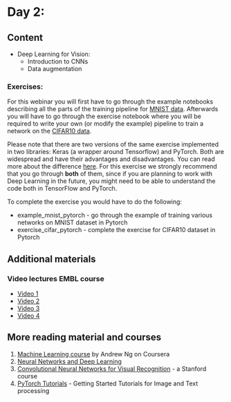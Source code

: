 # Day 2:

## Content

- Deep Learning for Vision:
    - Introduction to CNNs
    - Data augmentation

### Exercises:

For this webinar you will first have to go through the example notebooks describing all the parts of the training pipeline for [MNIST data](https://en.wikipedia.org/wiki/MNIST_database). Afterwards you will have to go through the exercise notebook where you will be required to write your own (or modify the example) pipeline to train a network on the [CIFAR10 data](https://www.cs.toronto.edu/~kriz/cifar.html). 

Please note that there are two versions of the same exercise implemented in two libraries: Keras (a wrapper around Tensorflow) and PyTorch. Both are widespread and have their advantages and disadvantages. You can read more about the difference [here](https://thegradient.pub/state-of-ml-frameworks-2019-pytorch-dominates-research-tensorflow-dominates-industry/). For this exercise we strongly recommend that you go through __both__ of them, since if you are planning to work with Deep Learning in the future, you might need to be able to understand the code both in TensorFlow and PyTorch.

To complete the exercise you would have to do the following:

* example_mnist_pytorch - go through the example of training various networks on MNIST dataset in Pytorch
* exercise_cifar_pytorch - complete the exercise for CIFAR10 dataset in Pytorch


## Additional materials

### Video lectures EMBL course

 * [Video 1](https://youtu.be/VFUckhnT8oM)
 * [Video 2](https://youtu.be/QpP7X8t0QVk)
 * [Video 3](https://youtu.be/tbMxbwO80qk)
 * [Video 4](https://youtu.be/K2fY8zUOO-U)

## More reading material and courses

1. [Machine Learning course](https://www.coursera.org/learn/machine-learning) by Andrew Ng on Coursera
2. [Neural Networks and Deep Learning](http://neuralnetworksanddeeplearning.com/index.html)
3. [Convolutional Neural Networks for Visual Recognition](http://cs231n.stanford.edu/syllabus.html) - a Stanford course
4. [PyTorch Tutorials](https://pytorch.org/tutorials/) - Getting Started Tutorials for Image and Text processing
